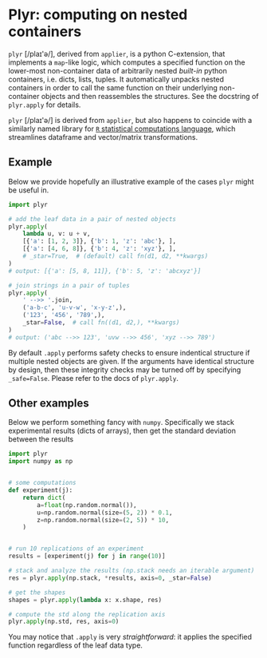 # Plyr: computing on nested containers 

`plyr` \[/plaɪ'ə/\], derived from `applier`, is a python C-extension, that implements a `map`-like logic, which computes a specified function on the lower-most non-container data of arbitrarily nested *built-in* python containers, i.e. dicts, lists, tuples. It automatically unpacks nested containers in order to call the same function on their underlying non-container objects and then reassembles the structures. See the docstring of `plyr.apply` for details.

`plyr` \[/plaɪ'ə/\] is derived from `applier`, but also happens to coincide with a similarly named library for [`R` statistical computations language](https://www.r-project.org/), which streamlines dataframe and vector/matrix transformations.


## Example

Below we provide hopefully an illustrative example of the cases `plyr` might be useful in.

```python
import plyr

# add the leaf data in a pair of nested objects
plyr.apply(
    lambda u, v: u + v,
    [{'a': [1, 2, 3]}, {'b': 1, 'z': 'abc'}, ],
    [{'a': [4, 6, 8]}, {'b': 4, 'z': 'xyz'}, ],
    # _star=True,  # (default) call fn(d1, d2, **kwargs)
)
# output: [{'a': [5, 8, 11]}, {'b': 5, 'z': 'abcxyz'}]

# join strings in a pair of tuples
plyr.apply(
    ' -->> '.join,
    ('a-b-c', 'u-v-w', 'x-y-z',),
    ('123', '456', '789',),
    _star=False,  # call fn((d1, d2,), **kwargs)
)
# output: ('abc -->> 123', 'uvw -->> 456', 'xyz -->> 789')
```

By default `.apply` performs safety checks to ensure indentical structure if multiple nested objects are given. If the arguments have identical structure by design, then these integrity checks may be turned off by specifying `_safe=False`. Please refer to the docs of `plyr.apply`.


## Other examples

Below we perform something fancy with `numpy`. Specifically we stack experimental results (dicts of arrays), then get the standard deviation between the results

```python
import plyr
import numpy as np


# some computations
def experiment(j):
    return dict(
        a=float(np.random.normal()),
        u=np.random.normal(size=(5, 2)) * 0.1,
        z=np.random.normal(size=(2, 5)) * 10,
    )


# run 10 replications of an experiment
results = [experiment(j) for j in range(10)]

# stack and analyze the results (np.stack needs an iterable argument)
res = plyr.apply(np.stack, *results, axis=0, _star=False)

# get the shapes
shapes = plyr.apply(lambda x: x.shape, res)

# compute the std along the replication axis
plyr.apply(np.std, res, axis=0)
```

You may notice that `.apply` is very _straightforward_: it applies the specified function regardless of the leaf data type.
